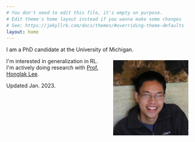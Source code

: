 ```yaml
---
# You don't need to edit this file, it's empty on purpose.
# Edit theme's home layout instead if you wanna make some changes
# See: https://jekyllrb.com/docs/themes/#overriding-theme-defaults
layout: home
---
```

I am a PhD candidate at the University of Michigan.
<img src="images/anthliu.jpg" alt="profile_pic" style="float: right; margin: 20px; width: 200px;"/>

I'm interested in generalization in RL.
I'm actively doing research with
[Prof. Honglak Lee](https://web.eecs.umich.edu/~honglak/).

Updated Jan. 2023.
